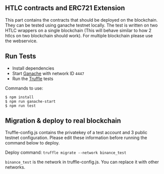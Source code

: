 ## HTLC contracts and ERC721 Extension 
  This part contains the contracts that should be deployed on the blockchain. 
  They can be tested using ganache testnet locally. 
  The test is written on two HTLC wrappers on a single blockchain (This will behave similar to how 2 htlcs on two blockchain should work). For multiple blockchain please use the webservice. 
## Run Tests
* Install dependencies
* Start [Ganache](https://www.trufflesuite.com/ganache) with network ID `4447`
* Run the [Truffle](https://www.trufflesuite.com/truffle) tests

Commands to use: 
```
$ npm install
$ npm run ganache-start
$ npm run test
```

## Migration & deploy to real blockchain 
  Truffle-config.js contains the privatekey of a test account and 3 public testnet configuration. Please edit these information before running the command below to deploy.
 
  Deploy command: `truffle migrate --network binance_test`
  
   `binance_test` is the network in truffle-config.js. You can replace it with other networks.
